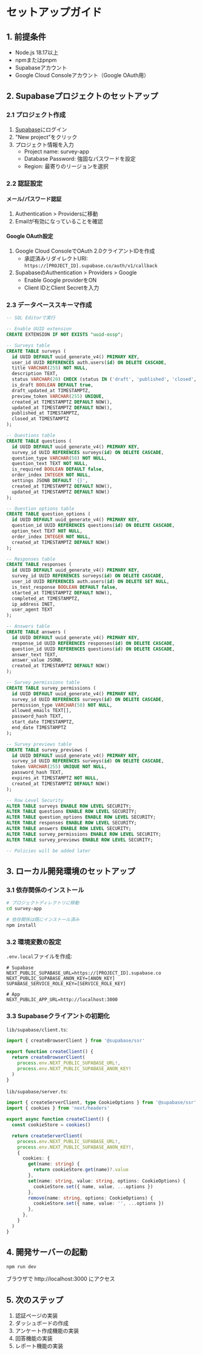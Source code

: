 # セットアップガイド

## 1. 前提条件
- Node.js 18.17以上
- npmまたはpnpm
- Supabaseアカウント
- Google Cloud Consoleアカウント（Google OAuth用）

## 2. Supabaseプロジェクトのセットアップ

### 2.1 プロジェクト作成
1. [Supabase](https://supabase.com)にログイン
2. "New project"をクリック
3. プロジェクト情報を入力
   - Project name: survey-app
   - Database Password: 強固なパスワードを設定
   - Region: 最寄りのリージョンを選択

### 2.2 認証設定

#### メール/パスワード認証
1. Authentication > Providersに移動
2. Emailが有効になっていることを確認

#### Google OAuth設定
1. Google Cloud ConsoleでOAuth 2.0クライアントIDを作成
   - 承認済みリダイレクトURI: `https://[PROJECT_ID].supabase.co/auth/v1/callback`
2. SupabaseのAuthentication > Providers > Google
   - Enable Google providerをON
   - Client IDとClient Secretを入力

### 2.3 データベーススキーマ作成
```sql
-- SQL Editorで実行

-- Enable UUID extension
CREATE EXTENSION IF NOT EXISTS "uuid-ossp";

-- Surveys table
CREATE TABLE surveys (
  id UUID DEFAULT uuid_generate_v4() PRIMARY KEY,
  user_id UUID REFERENCES auth.users(id) ON DELETE CASCADE,
  title VARCHAR(255) NOT NULL,
  description TEXT,
  status VARCHAR(20) CHECK (status IN ('draft', 'published', 'closed', 'archived')) DEFAULT 'draft',
  is_draft BOOLEAN DEFAULT true,
  draft_updated_at TIMESTAMPTZ,
  preview_token VARCHAR(255) UNIQUE,
  created_at TIMESTAMPTZ DEFAULT NOW(),
  updated_at TIMESTAMPTZ DEFAULT NOW(),
  published_at TIMESTAMPTZ,
  closed_at TIMESTAMPTZ
);

-- Questions table
CREATE TABLE questions (
  id UUID DEFAULT uuid_generate_v4() PRIMARY KEY,
  survey_id UUID REFERENCES surveys(id) ON DELETE CASCADE,
  question_type VARCHAR(50) NOT NULL,
  question_text TEXT NOT NULL,
  is_required BOOLEAN DEFAULT false,
  order_index INTEGER NOT NULL,
  settings JSONB DEFAULT '{}',
  created_at TIMESTAMPTZ DEFAULT NOW(),
  updated_at TIMESTAMPTZ DEFAULT NOW()
);

-- Question options table
CREATE TABLE question_options (
  id UUID DEFAULT uuid_generate_v4() PRIMARY KEY,
  question_id UUID REFERENCES questions(id) ON DELETE CASCADE,
  option_text TEXT NOT NULL,
  order_index INTEGER NOT NULL,
  created_at TIMESTAMPTZ DEFAULT NOW()
);

-- Responses table
CREATE TABLE responses (
  id UUID DEFAULT uuid_generate_v4() PRIMARY KEY,
  survey_id UUID REFERENCES surveys(id) ON DELETE CASCADE,
  user_id UUID REFERENCES auth.users(id) ON DELETE SET NULL,
  is_test_response BOOLEAN DEFAULT false,
  started_at TIMESTAMPTZ DEFAULT NOW(),
  completed_at TIMESTAMPTZ,
  ip_address INET,
  user_agent TEXT
);

-- Answers table
CREATE TABLE answers (
  id UUID DEFAULT uuid_generate_v4() PRIMARY KEY,
  response_id UUID REFERENCES responses(id) ON DELETE CASCADE,
  question_id UUID REFERENCES questions(id) ON DELETE CASCADE,
  answer_text TEXT,
  answer_value JSONB,
  created_at TIMESTAMPTZ DEFAULT NOW()
);

-- Survey permissions table
CREATE TABLE survey_permissions (
  id UUID DEFAULT uuid_generate_v4() PRIMARY KEY,
  survey_id UUID REFERENCES surveys(id) ON DELETE CASCADE,
  permission_type VARCHAR(50) NOT NULL,
  allowed_emails TEXT[],
  password_hash TEXT,
  start_date TIMESTAMPTZ,
  end_date TIMESTAMPTZ
);

-- Survey previews table
CREATE TABLE survey_previews (
  id UUID DEFAULT uuid_generate_v4() PRIMARY KEY,
  survey_id UUID REFERENCES surveys(id) ON DELETE CASCADE,
  token VARCHAR(255) UNIQUE NOT NULL,
  password_hash TEXT,
  expires_at TIMESTAMPTZ NOT NULL,
  created_at TIMESTAMPTZ DEFAULT NOW()
);

-- Row Level Security
ALTER TABLE surveys ENABLE ROW LEVEL SECURITY;
ALTER TABLE questions ENABLE ROW LEVEL SECURITY;
ALTER TABLE question_options ENABLE ROW LEVEL SECURITY;
ALTER TABLE responses ENABLE ROW LEVEL SECURITY;
ALTER TABLE answers ENABLE ROW LEVEL SECURITY;
ALTER TABLE survey_permissions ENABLE ROW LEVEL SECURITY;
ALTER TABLE survey_previews ENABLE ROW LEVEL SECURITY;

-- Policies will be added later
```

## 3. ローカル開発環境のセットアップ

### 3.1 依存関係のインストール
```bash
# プロジェクトディレクトリに移動
cd survey-app

# 依存関係は既にインストール済み
npm install
```

### 3.2 環境変数の設定
`.env.local`ファイルを作成:
```env
# Supabase
NEXT_PUBLIC_SUPABASE_URL=https://[PROJECT_ID].supabase.co
NEXT_PUBLIC_SUPABASE_ANON_KEY=[ANON_KEY]
SUPABASE_SERVICE_ROLE_KEY=[SERVICE_ROLE_KEY]

# App
NEXT_PUBLIC_APP_URL=http://localhost:3000
```

### 3.3 Supabaseクライアントの初期化
`lib/supabase/client.ts`:
```typescript
import { createBrowserClient } from '@supabase/ssr'

export function createClient() {
  return createBrowserClient(
    process.env.NEXT_PUBLIC_SUPABASE_URL!,
    process.env.NEXT_PUBLIC_SUPABASE_ANON_KEY!
  )
}
```

`lib/supabase/server.ts`:
```typescript
import { createServerClient, type CookieOptions } from '@supabase/ssr'
import { cookies } from 'next/headers'

export async function createClient() {
  const cookieStore = cookies()

  return createServerClient(
    process.env.NEXT_PUBLIC_SUPABASE_URL!,
    process.env.NEXT_PUBLIC_SUPABASE_ANON_KEY!,
    {
      cookies: {
        get(name: string) {
          return cookieStore.get(name)?.value
        },
        set(name: string, value: string, options: CookieOptions) {
          cookieStore.set({ name, value, ...options })
        },
        remove(name: string, options: CookieOptions) {
          cookieStore.set({ name, value: '', ...options })
        },
      },
    }
  )
}
```

## 4. 開発サーバーの起動
```bash
npm run dev
```

ブラウザで http://localhost:3000 にアクセス

## 5. 次のステップ
1. 認証ページの実装
2. ダッシュボードの作成
3. アンケート作成機能の実装
4. 回答機能の実装
5. レポート機能の実装